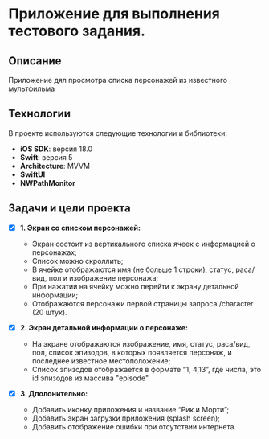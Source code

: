 # Приложение для выполнения тестового задания.

## Описание

Приложение дял просмотра списка персонажей из известного мультфильма

## Технологии

В проекте используются следующие технологии и библиотеки:

- **iOS SDK**: версия 18.0
- **Swift**: версия 5
- **Architecture**: MVVM
- **SwiftUI** 
- **NWPathMonitor**

## Задачи и цели проекта

 - [x] **1. Экран со списком персонажей:**
   - Экран состоит из вертикального списка ячеек с информацией о персонажах;
   - Список можно скроллить;
   - В ячейке отображаются имя (не больше 1 строки), статус, раса/вид, пол и изображение персонажа;
   - При нажатии на ячейку можно перейти к экрану детальной информации;
   - Отображаются персонажи первой страницы запроса /character (20 штук).

 - [x] **2. Экран детальной информации о персонаже:**
   - На экране отображаются изображение, имя, статус, раса/вид, пол, список эпизодов, в которых появляется персонаж, и последнее известное местоположение;
   - Список эпизодов отображается в формате “1, 4,13”, где числа, это id эпизодов из массива "episode".

 - [x] **3. Дполонительно:**
   - Добавить иконку приложения и название “Рик и Морти”;
   - Добавить экран загрузки приложения (splash screen);
   - Добавить отображение ошибки при отсутствии интернета.
